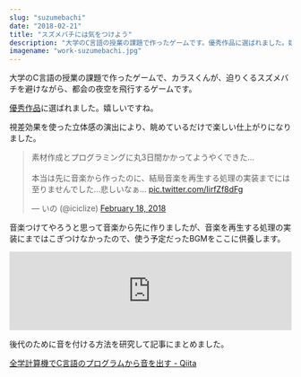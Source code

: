 ```yaml
---
slug: "suzumebachi"
date: "2018-02-21"
title: "スズメバチには気をつけよう"
description: "大学のC言語の授業の課題で作ったゲームです。優秀作品に選ばれました。嬉しいですね。"
imagename: "work-suzumebachi.jpg"
---
```


大学のC言語の授業の課題で作ったゲームで、カラスくんが、迫りくるスズメバチを避けながら、都会の夜空を飛行するゲームです。

[優秀作品](http://kanamori.cs.tsukuba.ac.jp/lecture/2018/prog2/yushu2017/)に選ばれました。嬉しいですね。

視差効果を使った立体感の演出により、眺めているだけで楽しい仕上がりになりました。

<blockquote class="twitter-tweet" data-lang="en"><p lang="ja" dir="ltr">素材作成とプログラミングに丸3日間かかってようやくできた…<br><br>本当は先に音楽から作ったのに、結局音楽を再生する処理の実装までには至りませんでした…悲しいなぁ… <a href="https://t.co/IirfZf8dFg">pic.twitter.com/IirfZf8dFg</a></p>&mdash; いの (@iciclize) <a href="https://twitter.com/iciclize/status/965337873103728640?ref_src=twsrc%5Etfw">February 18, 2018</a></blockquote>

音楽つけてやろうと思って音楽から先に作りましたが、音楽を再生する処理の実装にまではこぎつけなかったので、使う予定だったBGMをここに供養します。

<iframe width="100%" height="140" scrolling="no" frameborder="yes" allow="autoplay" src="https://w.soundcloud.com/player/?url=https%3A//api.soundcloud.com/tracks/458882742&color=%2394c4e4&auto_play=false&hide_related=false&show_comments=true&show_user=true&show_reposts=false&show_teaser=true&visual=true"></iframe>

後代のために音を付ける方法を研究して記事にまとめました。

[全学計算機でC言語のプログラムから音を出す - Qiita](https://qiita.com/iciclize/items/84f168c2f6c4a39610c2)